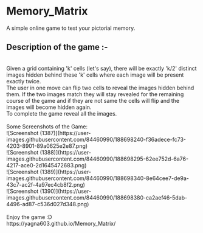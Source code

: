 # Memory_Matrix

A simple online game to test your pictorial memory.

## Description of the game :- 
<br>
Given a grid containing  'k' cells (let's say), there will be exactly 'k/2' distinct images hidden behind these 'k' cells where each image will be present exactly twice.
<br>
The user in one move can flip two cells to reveal the images hidden behind them. If the two images match they will stay revealed for the remaining course of the game and if they are not same the cells will flip and the images will become hidden again.
<br>
To complete the game reveal all the images.
<br>
<br>
Some Screenshots of the Game:
<br>
![Screenshot (1387)](https://user-images.githubusercontent.com/84460990/188698240-f36adece-fc73-4203-8901-89a0625e2e87.png)
<br>
![Screenshot (1388)](https://user-images.githubusercontent.com/84460990/188698295-62ee752d-6a76-4217-ace0-2d1645472683.png)
<br>
![Screenshot (1389)](https://user-images.githubusercontent.com/84460990/188698340-8e64cee7-de9a-43c7-ac2f-4a97ec4cb8f2.png)
<br>
![Screenshot (1390)](https://user-images.githubusercontent.com/84460990/188698380-ca2aef46-5dab-4496-ad87-c536d027d348.png)
<br>
<br>
Enjoy the game :D 
<br>
https://yagna603.github.io/Memory_Matrix/

